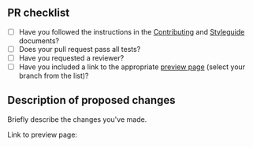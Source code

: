 ## PR checklist

* [ ] Have you followed the instructions in the
      [Contributing](../CONTRIBUTING.md) and [Styleguide](../STYLEGUIDE.md)
      documents?
* [ ] Does your pull request pass all tests?
* [ ] Have you requested a reviewer?
* [ ] Have you included a link to the appropriate
      [preview page](https://csc-guide-preview.rahtiapp.fi/origin/) (select
      your branch from the list)?

## Description of proposed changes

Briefly describe the changes you've made.

Link to preview page:
